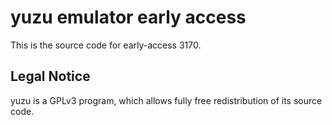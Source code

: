 yuzu emulator early access
=============

This is the source code for early-access 3170.

## Legal Notice

yuzu is a GPLv3 program, which allows fully free redistribution of its source code.